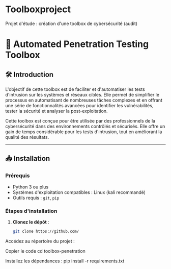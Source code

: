 # Toolboxproject
Projet d'étude : création d'une toolbox de cybersécurité (audit)

# 🔐 Automated Penetration Testing Toolbox

## 🛠 Introduction

L'objectif de cette toolbox est de faciliter et d'automatiser les tests d'intrusion sur les systèmes et réseaux cibles. Elle permet de simplifier le processus en automatisant de nombreuses tâches complexes et en offrant une série de fonctionnalités avancées pour identifier les vulnérabilités, tester la sécurité et analyser la post-exploitation.

Cette toolbox est conçue pour être utilisée par des professionnels de la cybersécurité dans des environnements contrôlés et sécurisés. Elle offre un gain de temps considérable pour les tests d'intrusion, tout en améliorant la qualité des résultats.

---

## 📥 Installation

### Prérequis

- Python 3 ou plus
- Systèmes d'exploitation compatibles : Linux (kali recommandé)
- Outils requis : `git`, `pip`

### Étapes d'installation

1. **Clonez le dépôt** :
   ```bash
   git clone https://github.com/
Accédez au répertoire du projet :


Copier le code
cd toolbox-penetration

Installez les dépendances :
pip install -r requirements.txt
